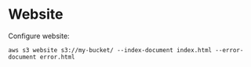 # Website

Configure website:
```
aws s3 website s3://my-bucket/ --index-document index.html --error-document error.html
```